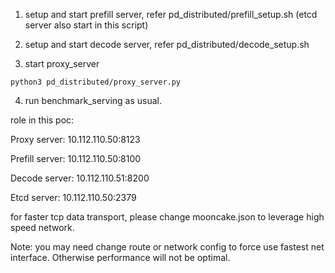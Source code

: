 
1. setup and start prefill server, refer pd_distributed/prefill_setup.sh (etcd server also start in this script)

2. setup and start decode server, refer pd_distributed/decode_setup.sh

3. start proxy_server
```
python3 pd_distributed/proxy_server.py
```

4. run benchmark_serving as usual.


role in this poc:

Proxy server: 10.112.110.50:8123​

Prefill server: 10.112.110.50:8100​

Decode server: 10.112.110.51:8200​

Etcd server: 10.112.110.50:2379​

for faster tcp data transport, please change mooncake.json to leverage high speed network.

Note: you may need change route or network config to force use fastest net interface. Otherwise performance will not be optimal.